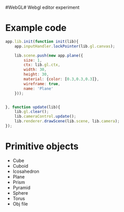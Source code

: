 #WebGL#
Webgl editor experiment

# Example code
```javascript
app.lib.init(function init(lib){
	app.inputHandler.lockPointer(lib.gl.canvas);

	lib.scene.push(new app.plane({
		size: 1,
		ctx: lib.gl.ctx,
		width: 30,
		height: 30,
		material: {color: [0.3,0.3,0.3]},
		wireframe: true,
		name: 'Plane'
	}));


}, function update(lib){
	lib.gl.clear();
	lib.cameraControl.update();
	lib.renderer.drawScene(lib.scene, lib.camera);
});
```

# Primitive objects
 - Cube
 - Cuboid
 - Icosahedron
 - Plane
 - Prism
 - Pyramid
 - Sphere
 - Torus
 - Obj file

